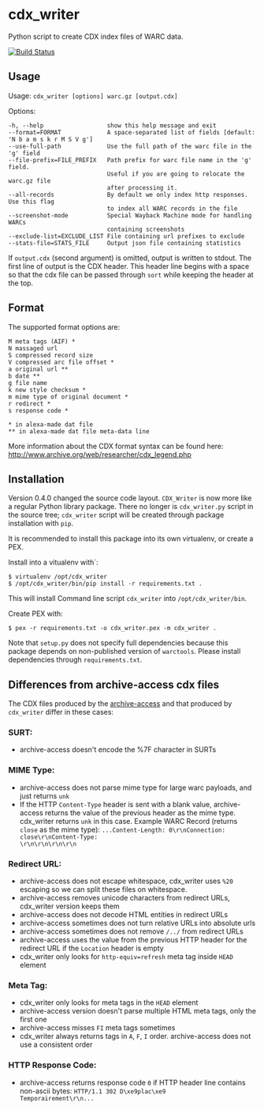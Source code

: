 # cdx_writer
Python script to create CDX index files of WARC data.

[![Build Status](https://travis-ci.org/internetarchive/CDX-Writer.png?branch=master)](https://travis-ci.org/internetarchive/CDX-Writer)

## Usage
Usage: `cdx_writer [options] warc.gz [output.cdx]`

Options:

    -h, --help                  show this help message and exit
    --format=FORMAT             A space-separated list of fields [default: 'N b a m s k r M S V g']
    --use-full-path             Use the full path of the warc file in the 'g' field
    --file-prefix=FILE_PREFIX   Path prefix for warc file name in the 'g' field.
                                Useful if you are going to relocate the warc.gz file
                                after processing it.
    --all-records               By default we only index http responses. Use this flag
                                to index all WARC records in the file
    --screenshot-mode           Special Wayback Machine mode for handling WARCs
                                containing screenshots
    --exclude-list=EXCLUDE_LIST File containing url prefixes to exclude
    --stats-file=STATS_FILE     Output json file containing statistics

If `output.cdx` (second argument) is omitted,
output is written to stdout. The first line of output is the CDX header.
This header line begins with a space so that the cdx file can be passed
through `sort` while keeping the header at the top.

## Format
The supported format options are:

    M meta tags (AIF) *
    N massaged url
    S compressed record size
    V compressed arc file offset *
    a original url **
    b date **
    g file name
    k new style checksum *
    m mime type of original document *
    r redirect *
    s response code *

    * in alexa-made dat file
    ** in alexa-made dat file meta-data line

More information about the CDX format syntax can be found here:
http://www.archive.org/web/researcher/cdx_legend.php


## Installation

Version 0.4.0 changed the source code layout. `CDX_Writer` is now more like a regular Python library
package. There no longer is `cdx_writer.py` script in the
source tree; `cdx_writer` script will be created
through package installation with `pip`.

It is recommended to install this package into its own
virtualenv, or create a PEX.

Install into a vitualenv with`:

```
$ virtualenv /opt/cdx_writer
$ /opt/cdx_writer/bin/pip install -r requirements.txt .
```
This will install Command line script `cdx_writer` into `/opt/cdx_writer/bin`.

Create PEX with:
```
$ pex -r requirements.txt -o cdx_writer.pex -m cdx_writer .
```
Note that `setup.py` does not specify full dependencies because this package
depends on non-published version of `warctools`. Please install dependencies
through `requirements.txt`.

## Differences from archive-access cdx files

The CDX files produced by the [archive-access](http://sourceforge.net/projects/archive-access/)
and that produced by `cdx_writer` differ in these cases:

### SURT:

* archive-access doesn't encode the %7F character in SURTs

### MIME Type:

* archive-access does not parse mime type for large warc payloads, and just returns `unk`
* If the HTTP `Content-Type` header is sent with a blank value, archive-access
returns the value of the previous header as the mime type. cdx_writer
returns `unk` in this case. Example WARC Record (returns `close` as the mime type):
    <code>...Content-Length: 0\r\nConnection: close\r\nContent-Type: \r\n\r\n\r\n\r\n</code>

### Redirect URL:

* archive-access does not escape whitespace, cdx_writer uses `%20` escaping so we can split these files on whitespace.
* archive-access removes unicode characters from redirect URLs, cdx_writer version keeps them
* archive-access does not decode HTML entities in redirect URLs
* archive-access sometimes does not turn relative URLs into absolute urls
* archive-access sometimes does not remove `/../` from redirect URLs
* archive-access uses the value from the previous HTTP header for the redirect URL if the `Location` header is empty
* cdx_writer only looks for `http-equiv=refresh` meta tag inside `HEAD` element

### Meta Tag:

* cdx_writer only looks for meta tags in the `HEAD` element
* archive-access version doesn't parse multiple HTML meta tags, only the first one
* archive-access misses `FI` meta tags sometimes
* cdx_writer always returns tags in `A`, `F`, `I` order. archive-access does not use a consistent order


### HTTP Response Code:
* archive-access returns response code `0` if HTTP header line contains non-ascii bytes:
    <code>HTTP/1.1 302 D\xe9plac\xe9 Temporairement\r\n...</code>

